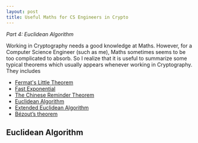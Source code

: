 ```yaml
---
layout: post
title: Useful Maths for CS Engineers in Crypto
---
```


*Part 4: Euclidean Algorithm*

Working in Cryptography needs a good knowledge at Maths. However, for a Computer Science Engineer (such as me), Maths sometimes seems to be too complicated to absorb. So I realize that it is useful to summarize some typical theorems which usually appears whenever working in Cryptography. They includes

+ [Fermat's Little Theorem](https://nvietsang.github.io/Useful-Maths-for-CS-Engineers-in-Crypto)
+ [Fast Exponential](https://nvietsang.github.io/Fast-Exponential)
+ [The Chinese Reminder Theorem](https://nvietsang.github.io/Chinese-Reminder-Theorem)
+ [Euclidean Algorithm](https://nvietsang.github.io/Euclidean-Algorithm)
+ [Extended Euclidean Algorithm](https://nvietsang.github.io/Extended-Euclidean-Algorithm)
+ [Bézout’s theorem](https://nvietsang.github.io/Extended-Euclidean-Algorithm)

## Euclidean Algorithm
